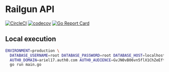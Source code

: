 # Railgun API
[![CircleCI](https://circleci.com/gh/ariel17/railgun/tree/master.svg?style=svg)](https://circleci.com/gh/ariel17/railgun/tree/master)
[![codecov](https://codecov.io/gh/ariel17/railgun/branch/master/graph/badge.svg?token=4IKZHQEA8G)](https://codecov.io/gh/ariel17/railgun)
[![Go Report Card](https://goreportcard.com/badge/github.com/ariel17/railgun)](https://goreportcard.com/report/github.com/ariel17/railgun)

## Local execution
```bash
ENVIRONMENT=production \
  DATABASE_USERNAME=root DATABASE_PASSWORD=root DATABASE_HOST=localhost DATABASE_PORT=3306 DATABASE_NAME=railgun \
  AUTH0_DOMAIN=ariel17.auth0.com AUTH0_AUDIENCE=GvJN0vB06vn5flX1ChZeEfteS3KzsCx60 \
  go run main.go
```
